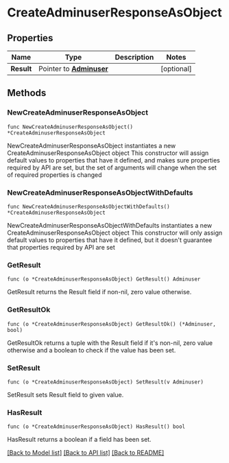 # CreateAdminuserResponseAsObject

## Properties

Name | Type | Description | Notes
------------ | ------------- | ------------- | -------------
**Result** | Pointer to [**Adminuser**](Adminuser.md) |  | [optional] 

## Methods

### NewCreateAdminuserResponseAsObject

`func NewCreateAdminuserResponseAsObject() *CreateAdminuserResponseAsObject`

NewCreateAdminuserResponseAsObject instantiates a new CreateAdminuserResponseAsObject object
This constructor will assign default values to properties that have it defined,
and makes sure properties required by API are set, but the set of arguments
will change when the set of required properties is changed

### NewCreateAdminuserResponseAsObjectWithDefaults

`func NewCreateAdminuserResponseAsObjectWithDefaults() *CreateAdminuserResponseAsObject`

NewCreateAdminuserResponseAsObjectWithDefaults instantiates a new CreateAdminuserResponseAsObject object
This constructor will only assign default values to properties that have it defined,
but it doesn't guarantee that properties required by API are set

### GetResult

`func (o *CreateAdminuserResponseAsObject) GetResult() Adminuser`

GetResult returns the Result field if non-nil, zero value otherwise.

### GetResultOk

`func (o *CreateAdminuserResponseAsObject) GetResultOk() (*Adminuser, bool)`

GetResultOk returns a tuple with the Result field if it's non-nil, zero value otherwise
and a boolean to check if the value has been set.

### SetResult

`func (o *CreateAdminuserResponseAsObject) SetResult(v Adminuser)`

SetResult sets Result field to given value.

### HasResult

`func (o *CreateAdminuserResponseAsObject) HasResult() bool`

HasResult returns a boolean if a field has been set.


[[Back to Model list]](../README.md#documentation-for-models) [[Back to API list]](../README.md#documentation-for-api-endpoints) [[Back to README]](../README.md)


